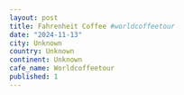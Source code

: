 ```yaml
---
layout: post
title: Fahrenheit Coffee #worldcoffeetour
date: "2024-11-13"
city: Unknown
country: Unknown
continent: Unknown
cafe_name: Worldcoffeetour
published: 1
---
```

